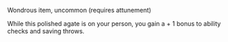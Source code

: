 
Wondrous item, uncommon (requires attunement)

While this polished agate is on your person, you gain a + 1 bonus to ability checks and saving throws.
